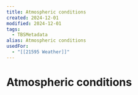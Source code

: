 ```yaml
---
title: Atmospheric conditions
created: 2024-12-01
modified: 2024-12-01
tags:
  - TBSMetadata
alias: Atmospheric conditions
usedFor:
  - "[[21595 Weather]]"
---
```

# Atmospheric conditions

